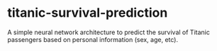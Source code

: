 # titanic-survival-prediction
A simple neural network architecture to predict the survival of Titanic passengers based on personal information (sex, age, etc).
